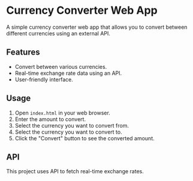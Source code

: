 # Currency Converter Web App

A simple currency converter web app that allows you to convert between different currencies using an external API.

## Features
- Convert between various currencies.
- Real-time exchange rate data using an API.
- User-friendly interface.

## Usage
1. Open `index.html` in your web browser.
2. Enter the amount to convert.
3. Select the currency you want to convert from.
4. Select the currency you want to convert to.
5. Click the "Convert" button to see the converted amount.

## API
This project uses API to fetch real-time exchange rates.
